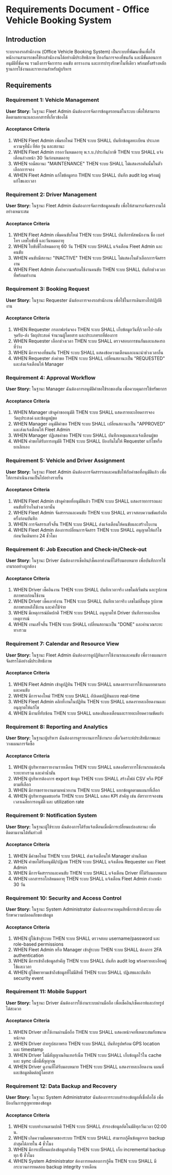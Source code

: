 # Requirements Document - Office Vehicle Booking System

## Introduction

ระบบจองรถสำนักงาน (Office Vehicle Booking System) เป็นระบบที่พัฒนาขึ้นเพื่อให้พนักงานสามารถขอใช้รถสำนักงานได้อย่างมีประสิทธิภาพ ป้องกันการจองที่ชนกัน และมีขั้นตอนการอนุมัติที่ชัดเจน รวมถึงการจัดการรถ คนขับ ตารางงาน และการบำรุงรักษาในที่เดียว พร้อมทั้งสร้างหลักฐานการใช้งานและรายงานสำหรับผู้บริหาร

## Requirements

### Requirement 1: Vehicle Management

**User Story:** ในฐานะ Fleet Admin ฉันต้องการจัดการข้อมูลรถยนต์ในระบบ เพื่อให้สามารถติดตามสถานะและเอกสารที่เกี่ยวข้องได้

#### Acceptance Criteria

1. WHEN Fleet Admin เพิ่มรถใหม่ THEN ระบบ SHALL บันทึกข้อมูลทะเบียน ประเภท ความจุที่นั่ง ยี่ห้อ รุ่น และสถานะ
2. WHEN Fleet Admin กรอกวันหมดอายุ พ.ร.บ./ประกัน/ภาษี THEN ระบบ SHALL แจ้งเตือนล่วงหน้า 30 วันก่อนหมดอายุ
3. WHEN รถมีสถานะ "MAINTENANCE" THEN ระบบ SHALL ไม่แสดงรถคันนั้นในตัวเลือกการจอง
4. WHEN Fleet Admin แก้ไขข้อมูลรถ THEN ระบบ SHALL บันทึก audit log พร้อมผู้แก้ไขและเวลา

### Requirement 2: Driver Management

**User Story:** ในฐานะ Fleet Admin ฉันต้องการจัดการข้อมูลคนขับ เพื่อให้สามารถจัดสรรงานได้อย่างเหมาะสม

#### Acceptance Criteria

1. WHEN Fleet Admin เพิ่มคนขับใหม่ THEN ระบบ SHALL บันทึกรหัสพนักงาน ชื่อ เบอร์โทร เลขใบขับขี่ และวันหมดอายุ
2. WHEN ใบขับขี่ใกล้หมดอายุ 60 วัน THEN ระบบ SHALL แจ้งเตือน Fleet Admin และคนขับ
3. WHEN คนขับมีสถานะ "INACTIVE" THEN ระบบ SHALL ไม่แสดงในตัวเลือกการจัดสรรงาน
4. WHEN Fleet Admin ตั้งค่าความพร้อมใช้งานคนขับ THEN ระบบ SHALL บันทึกช่วงเวลาที่พร้อมทำงาน

### Requirement 3: Booking Request

**User Story:** ในฐานะ Requester ฉันต้องการจองรถสำนักงาน เพื่อใช้ในการเดินทางไปปฏิบัติงาน

#### Acceptance Criteria

1. WHEN Requester กรอกฟอร์มจอง THEN ระบบ SHALL เก็บข้อมูลวันที่/เวลาไป-กลับ จุดรับ-ส่ง วัตถุประสงค์ จำนวนผู้โดยสาร และประเภทรถที่ต้องการ
2. WHEN Requester เลือกช่วงเวลา THEN ระบบ SHALL ตรวจสอบการชนกันและแสดงรถที่ว่าง
3. WHEN มีการจองที่ชนกัน THEN ระบบ SHALL แสดงข้อความเตือนและแนะนำช่วงเวลาอื่น
4. WHEN Requester ส่งคำขอ THEN ระบบ SHALL เปลี่ยนสถานะเป็น "REQUESTED" และส่งแจ้งเตือนให้ Manager

### Requirement 4: Approval Workflow

**User Story:** ในฐานะ Manager ฉันต้องการอนุมัติคำขอใช้รถของทีม เพื่อควบคุมการใช้ทรัพยากร

#### Acceptance Criteria

1. WHEN Manager เข้าดูคำขออนุมัติ THEN ระบบ SHALL แสดงรายละเอียดการจอง วัตถุประสงค์ และข้อมูลผู้ขอ
2. WHEN Manager อนุมัติคำขอ THEN ระบบ SHALL เปลี่ยนสถานะเป็น "APPROVED" และส่งแจ้งเตือนให้ Fleet Admin
3. WHEN Manager ปฏิเสธคำขอ THEN ระบบ SHALL บันทึกเหตุผลและแจ้งเตือนผู้ขอ
4. WHEN คำขอได้รับการอนุมัติ THEN ระบบ SHALL ป้องกันไม่ให้ Requester แก้ไขหรือยกเลิกเอง

### Requirement 5: Vehicle and Driver Assignment

**User Story:** ในฐานะ Fleet Admin ฉันต้องการจัดสรรรถและคนขับให้กับคำขอที่อนุมัติแล้ว เพื่อให้การดำเนินงานเป็นไปอย่างราบรื่น

#### Acceptance Criteria

1. WHEN Fleet Admin เข้าดูคำขอที่อนุมัติแล้ว THEN ระบบ SHALL แสดงรายการรถและคนขับที่ว่างในช่วงเวลานั้น
2. WHEN Fleet Admin จัดสรรรถและคนขับ THEN ระบบ SHALL ตรวจสอบความขัดแย้งอีกครั้งก่อนบันทึก
3. WHEN การจัดสรรเสร็จสิ้น THEN ระบบ SHALL ส่งแจ้งเตือนให้คนขับและสร้างใบงาน
4. WHEN Fleet Admin ต้องการเปลี่ยนการจัดสรร THEN ระบบ SHALL อนุญาตให้แก้ไขก่อนวันเดินทาง 24 ชั่วโมง

### Requirement 6: Job Execution and Check-in/Check-out

**User Story:** ในฐานะ Driver ฉันต้องการเช็คอิน/เช็คเอาท์งานที่ได้รับมอบหมาย เพื่อบันทึกการใช้งานรถอย่างถูกต้อง

#### Acceptance Criteria

1. WHEN Driver เช็คอินงาน THEN ระบบ SHALL บันทึกเวลาจริง เลขไมล์เริ่มต้น และรูปภาพสภาพรถก่อนใช้งาน
2. WHEN Driver เช็คเอาท์งาน THEN ระบบ SHALL บันทึกเวลาจริง เลขไมล์สิ้นสุด รูปภาพสภาพรถหลังใช้งาน และค่าใช้จ่าย
3. WHEN มีเหตุการณ์ผิดปกติ THEN ระบบ SHALL อนุญาตให้ Driver บันทึกรายละเอียดเหตุการณ์
4. WHEN งานเสร็จสิ้น THEN ระบบ SHALL เปลี่ยนสถานะเป็น "DONE" และคำนวณระยะทางรวม

### Requirement 7: Calendar and Resource View

**User Story:** ในฐานะ Fleet Admin ฉันต้องการดูปฏิทินการใช้งานรถและคนขับ เพื่อวางแผนการจัดสรรได้อย่างมีประสิทธิภาพ

#### Acceptance Criteria

1. WHEN Fleet Admin เข้าดูปฏิทิน THEN ระบบ SHALL แสดงตารางการใช้งานแยกตามรถและคนขับ
2. WHEN มีการจองใหม่ THEN ระบบ SHALL อัปเดตปฏิทินแบบ real-time
3. WHEN Fleet Admin คลิกที่งานในปฏิทิน THEN ระบบ SHALL แสดงรายละเอียดงานและอนุญาตให้แก้ไข
4. WHEN มีงานที่ทับซ้อน THEN ระบบ SHALL แสดงสีแดงเตือนและรายละเอียดความขัดแย้ง

### Requirement 8: Reporting and Analytics

**User Story:** ในฐานะผู้บริหาร ฉันต้องการดูรายงานการใช้งานรถ เพื่อวิเคราะห์ประสิทธิภาพและวางแผนการจัดซื้อ

#### Acceptance Criteria

1. WHEN ผู้บริหารขอรายงานรายเดือน THEN ระบบ SHALL แสดงอัตราการใช้งานรถแต่ละคัน ระยะทางรวม และค่าน้ำมัน
2. WHEN ผู้บริหารต้องการ export ข้อมูล THEN ระบบ SHALL สร้างไฟล์ CSV หรือ PDF ตามที่เลือก
3. WHEN มีการขอรายงานตามหน่วยงาน THEN ระบบ SHALL แยกข้อมูลตามแผนกที่เลือก
4. WHEN ผู้บริหารดูแดชบอร์ด THEN ระบบ SHALL แสดง KPI สำคัญ เช่น อัตราการจองชน เวลาเฉลี่ยการอนุมัติ และ utilization rate

### Requirement 9: Notification System

**User Story:** ในฐานะผู้ใช้ระบบ ฉันต้องการได้รับแจ้งเตือนเมื่อมีการเปลี่ยนแปลงสถานะ เพื่อติดตามงานได้ทันท่วงที

#### Acceptance Criteria

1. WHEN มีคำขอใหม่ THEN ระบบ SHALL ส่งแจ้งเตือนให้ Manager ผ่านอีเมล
2. WHEN คำขอได้รับอนุมัติ/ปฏิเสธ THEN ระบบ SHALL แจ้งเตือน Requester และ Fleet Admin
3. WHEN มีการจัดสรรรถและคนขับ THEN ระบบ SHALL แจ้งเตือน Driver ที่ได้รับมอบหมาย
4. WHEN เอกสารรถใกล้หมดอายุ THEN ระบบ SHALL แจ้งเตือน Fleet Admin ล่วงหน้า 30 วัน

### Requirement 10: Security and Access Control

**User Story:** ในฐานะ System Administrator ฉันต้องการควบคุมสิทธิ์การเข้าถึงระบบ เพื่อรักษาความปลอดภัยของข้อมูล

#### Acceptance Criteria

1. WHEN ผู้ใช้เข้าสู่ระบบ THEN ระบบ SHALL ตรวจสอบ username/password และ role-based permissions
2. WHEN Fleet Admin หรือ Manager เข้าสู่ระบบ THEN ระบบ SHALL ต้องการ 2FA authentication
3. WHEN มีการเข้าถึงข้อมูลสำคัญ THEN ระบบ SHALL บันทึก audit log พร้อมรายละเอียดผู้ใช้และเวลา
4. WHEN ผู้ใช้พยายามเข้าถึงข้อมูลที่ไม่มีสิทธิ์ THEN ระบบ SHALL ปฏิเสธและบันทึก security event

### Requirement 11: Mobile Support

**User Story:** ในฐานะ Driver ฉันต้องการใช้งานระบบผ่านมือถือ เพื่อเช็คอิน/เช็คเอาท์และถ่ายรูปได้สะดวก

#### Acceptance Criteria

1. WHEN Driver เข้าใช้งานผ่านมือถือ THEN ระบบ SHALL แสดงหน้าจอที่เหมาะสมกับขนาดหน้าจอ
2. WHEN Driver ถ่ายรูปสภาพรถ THEN ระบบ SHALL บันทึกรูปพร้อม GPS location และ timestamp
3. WHEN Driver ไม่มีสัญญาณอินเทอร์เน็ต THEN ระบบ SHALL เก็บข้อมูลไว้ใน cache และ sync เมื่อมีสัญญาณ
4. WHEN Driver ดูงานที่ได้รับมอบหมาย THEN ระบบ SHALL แสดงรายละเอียดงาน แผนที่ และข้อมูลติดต่อผู้โดยสาร

### Requirement 12: Data Backup and Recovery

**User Story:** ในฐานะ System Administrator ฉันต้องการระบบสำรองข้อมูลที่เชื่อถือได้ เพื่อป้องกันการสูญหายของข้อมูล

#### Acceptance Criteria

1. WHEN ระบบทำงานตามปกติ THEN ระบบ SHALL สำรองข้อมูลอัตโนมัติทุกวันเวลา 02:00 น.
2. WHEN เกิดความผิดพลาดของระบบ THEN ระบบ SHALL สามารถกู้คืนข้อมูลจาก backup ล่าสุดได้ภายใน 4 ชั่วโมง
3. WHEN มีการเปลี่ยนแปลงข้อมูลสำคัญ THEN ระบบ SHALL เก็บ incremental backup ทุก 6 ชั่วโมง
4. WHEN System Administrator ต้องการทดสอบการกู้คืน THEN ระบบ SHALL มีกระบวนการทดสอบ backup integrity รายเดือน
